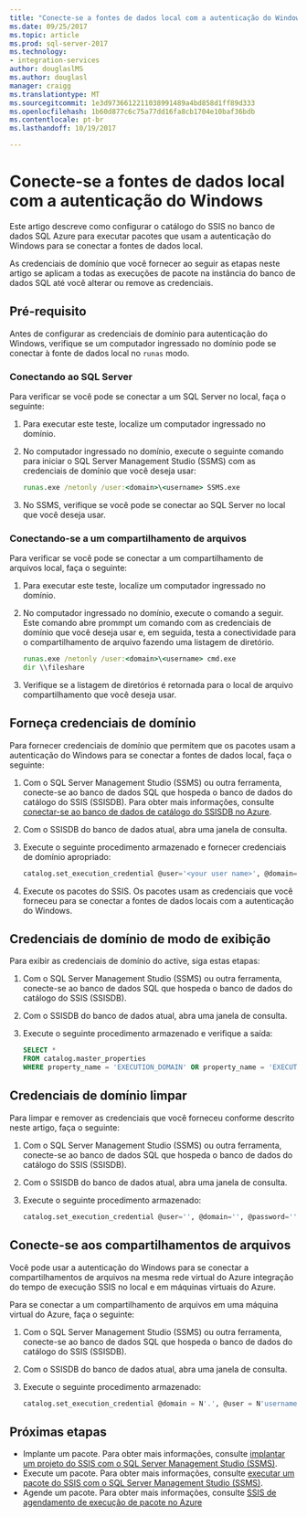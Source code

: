 ```yaml
---
title: "Conecte-se a fontes de dados local com a autenticação do Windows | Microsoft Docs"
ms.date: 09/25/2017
ms.topic: article
ms.prod: sql-server-2017
ms.technology:
- integration-services
author: douglaslMS
ms.author: douglasl
manager: craigg
ms.translationtype: MT
ms.sourcegitcommit: 1e3d9736612211038991489a4bd858d1ff89d333
ms.openlocfilehash: 1b60d877c6c75a77dd16fa8cb1704e10baf36bdb
ms.contentlocale: pt-br
ms.lasthandoff: 10/19/2017

---
```

# <a name="connect-to-on-premises-data-sources-with-windows-authentication"></a>Conecte-se a fontes de dados local com a autenticação do Windows
Este artigo descreve como configurar o catálogo do SSIS no banco de dados SQL Azure para executar pacotes que usam a autenticação do Windows para se conectar a fontes de dados local.

As credenciais de domínio que você fornecer ao seguir as etapas neste artigo se aplicam a todas as execuções de pacote na instância do banco de dados SQL até você alterar ou remove as credenciais.

## <a name="prerequisite"></a>Pré-requisito
Antes de configurar as credenciais de domínio para autenticação do Windows, verifique se um computador ingressado no domínio pode se conectar à fonte de dados local no `runas` modo.

### <a name="connecting-to-sql-server"></a>Conectando ao SQL Server
Para verificar se você pode se conectar a um SQL Server no local, faça o seguinte:

1.  Para executar este teste, localize um computador ingressado no domínio.

2.  No computador ingressado no domínio, execute o seguinte comando para iniciar o SQL Server Management Studio (SSMS) com as credenciais de domínio que você deseja usar:

    ```cmd
    runas.exe /netonly /user:<domain>\<username> SSMS.exe
    ```

3.  No SSMS, verifique se você pode se conectar ao SQL Server no local que você deseja usar.

### <a name="connecting-to-a-file-share"></a>Conectando-se a um compartilhamento de arquivos
Para verificar se você pode se conectar a um compartilhamento de arquivos local, faça o seguinte:

1.  Para executar este teste, localize um computador ingressado no domínio.

2.  No computador ingressado no domínio, execute o comando a seguir. Este comando abre prommpt um comando com as credenciais de domínio que você deseja usar e, em seguida, testa a conectividade para o compartilhamento de arquivo fazendo uma listagem de diretório.

    ```cmd
    runas.exe /netonly /user:<domain>\<username> cmd.exe
    dir \\fileshare
    ```

3.  Verifique se a listagem de diretórios é retornada para o local de arquivo compartilhamento que você deseja usar.

## <a name="provide-domain-credentials"></a>Forneça credenciais de domínio
Para fornecer credenciais de domínio que permitem que os pacotes usam a autenticação do Windows para se conectar a fontes de dados local, faça o seguinte:

1.  Com o SQL Server Management Studio (SSMS) ou outra ferramenta, conecte-se ao banco de dados SQL que hospeda o banco de dados do catálogo do SSIS (SSISDB). Para obter mais informações, consulte [conectar-se ao banco de dados de catálogo do SSISDB no Azure](ssis-azure-connect-to-catalog-database.md).

2.  Com o SSISDB do banco de dados atual, abra uma janela de consulta.

3.  Execute o seguinte procedimento armazenado e fornecer credenciais de domínio apropriado:

    ```sql
    catalog.set_execution_credential @user='<your user name>', @domain='<your domain name>', @password='<your password>'
    ```
4.  Execute os pacotes do SSIS. Os pacotes usam as credenciais que você forneceu para se conectar a fontes de dados locais com a autenticação do Windows.

## <a name="view-domain-credentials"></a>Credenciais de domínio de modo de exibição
Para exibir as credenciais de domínio do active, siga estas etapas:

1.  Com o SQL Server Management Studio (SSMS) ou outra ferramenta, conecte-se ao banco de dados SQL que hospeda o banco de dados do catálogo do SSIS (SSISDB).

2.  Com o SSISDB do banco de dados atual, abra uma janela de consulta.

3.  Execute o seguinte procedimento armazenado e verifique a saída:

    ```sql
    SELECT * 
    FROM catalog.master_properties
    WHERE property_name = 'EXECUTION_DOMAIN' OR property_name = 'EXECUTION_USER'
    ```

## <a name="clear-domain-credentials"></a>Credenciais de domínio limpar
Para limpar e remover as credenciais que você forneceu conforme descrito neste artigo, faça o seguinte:

1.  Com o SQL Server Management Studio (SSMS) ou outra ferramenta, conecte-se ao banco de dados SQL que hospeda o banco de dados do catálogo do SSIS (SSISDB).

2.  Com o SSISDB do banco de dados atual, abra uma janela de consulta.

3.  Execute o seguinte procedimento armazenado:

    ```sql
    catalog.set_execution_credential @user='', @domain='', @password=''
    ```

## <a name="connect-to-file-shares"></a>Conecte-se aos compartilhamentos de arquivos
Você pode usar a autenticação do Windows para se conectar a compartilhamentos de arquivos na mesma rede virtual do Azure integração do tempo de execução SSIS no local e em máquinas virtuais do Azure.

Para se conectar a um compartilhamento de arquivos em uma máquina virtual do Azure, faça o seguinte:

1.  Com o SQL Server Management Studio (SSMS) ou outra ferramenta, conecte-se ao banco de dados SQL que hospeda o banco de dados do catálogo do SSIS (SSISDB).

2.  Com o SSISDB do banco de dados atual, abra uma janela de consulta.

3.  Execute o seguinte procedimento armazenado:

    ```sql
    catalog.set_execution_credential @domain = N'.', @user = N'username of local account on Azure virtual machine', @password = N'password'
    ```

## <a name="next-steps"></a>Próximas etapas
- Implante um pacote. Para obter mais informações, consulte [implantar um projeto do SSIS com o SQL Server Management Studio (SSMS)](../ssis-quickstart-deploy-ssms.md).
- Execute um pacote. Para obter mais informações, consulte [executar um pacote do SSIS com o SQL Server Management Studio (SSMS)](../ssis-quickstart-run-ssms.md).
- Agende um pacote. Para obter mais informações, consulte [SSIS de agendamento de execução de pacote no Azure](ssis-azure-schedule-packages.md)

